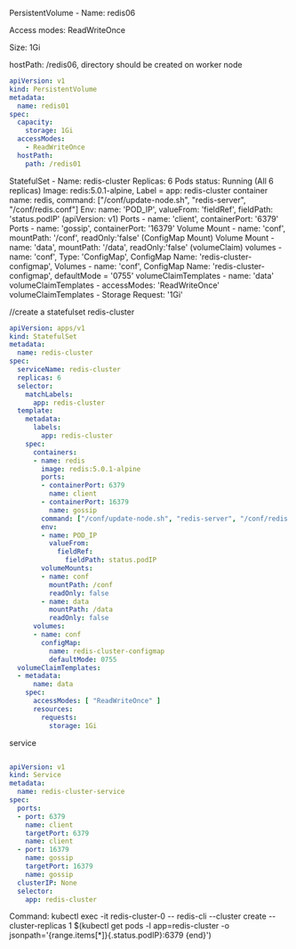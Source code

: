 
PersistentVolume - Name: redis06

Access modes: ReadWriteOnce

Size: 1Gi

hostPath: /redis06, directory should be created on worker node

```yaml
apiVersion: v1
kind: PersistentVolume
metadata:
  name: redis01
spec:
  capacity:
    storage: 1Gi
  accessModes:
    - ReadWriteOnce
  hostPath:
    path: /redis01
```
StatefulSet - Name: redis-cluster
Replicas: 6
Pods status: Running (All 6 replicas)
Image: redis:5.0.1-alpine, Label = app: redis-cluster
container name: redis, command: ["/conf/update-node.sh", "redis-server", "/conf/redis.conf"]
Env: name: 'POD_IP', valueFrom: 'fieldRef', fieldPath: 'status.podIP' (apiVersion: v1)
Ports - name: 'client', containerPort: '6379'
Ports - name: 'gossip', containerPort: '16379'
Volume Mount - name: 'conf', mountPath: '/conf', readOnly:'false' (ConfigMap Mount)
Volume Mount - name: 'data', mountPath: '/data', readOnly:'false' (volumeClaim)
volumes - name: 'conf', Type: 'ConfigMap', ConfigMap Name: 'redis-cluster-configmap',
Volumes - name: 'conf', ConfigMap Name: 'redis-cluster-configmap', defaultMode = '0755'
volumeClaimTemplates - name: 'data'
volumeClaimTemplates - accessModes: 'ReadWriteOnce'
volumeClaimTemplates - Storage Request: '1Gi'

//create a statefulset redis-cluster

```yaml
apiVersion: apps/v1
kind: StatefulSet
metadata:
  name: redis-cluster
spec:
  serviceName: redis-cluster
  replicas: 6
  selector:
    matchLabels:
      app: redis-cluster
  template:
    metadata:
      labels:
        app: redis-cluster
    spec:
      containers:
      - name: redis
        image: redis:5.0.1-alpine
        ports:
        - containerPort: 6379
          name: client
        - containerPort: 16379
          name: gossip
        command: ["/conf/update-node.sh", "redis-server", "/conf/redis.conf"]
        env:
        - name: POD_IP
          valueFrom:
            fieldRef:
              fieldPath: status.podIP
        volumeMounts:
        - name: conf
          mountPath: /conf
          readOnly: false
        - name: data
          mountPath: /data
          readOnly: false
      volumes:
      - name: conf
        configMap:
          name: redis-cluster-configmap
          defaultMode: 0755
  volumeClaimTemplates:
  - metadata:
      name: data
    spec:
      accessModes: [ "ReadWriteOnce" ]
      resources:
        requests:
          storage: 1Gi
 ```
service

```yaml 

apiVersion: v1
kind: Service
metadata:
  name: redis-cluster-service
spec:
  ports:
  - port: 6379
    name: client
    targetPort: 6379
    name: client
  - port: 16379
    name: gossip
    targetPort: 16379
    name: gossip
  clusterIP: None
  selector:
    app: redis-cluster
```


Command: kubectl exec -it redis-cluster-0 -- redis-cli --cluster create --cluster-replicas 1 $(kubectl get pods -l app=redis-cluster -o jsonpath='{range.items[*]}{.status.podIP}:6379 {end}')
